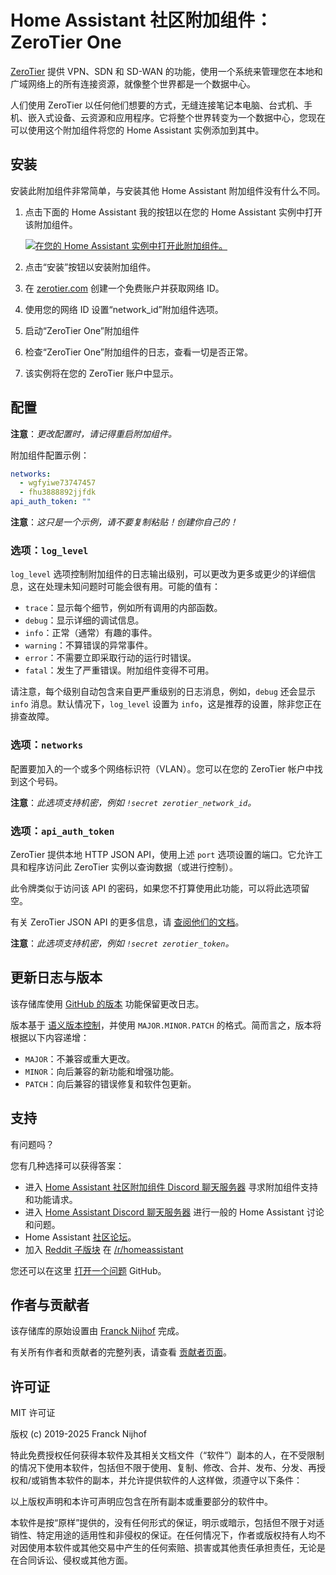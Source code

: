 # Home Assistant 社区附加组件：ZeroTier One

[ZeroTier][zerotier] 提供 VPN、SDN 和 SD-WAN 的功能，使用一个系统来管理您在本地和广域网络上的所有连接资源，就像整个世界都是一个数据中心。

人们使用 ZeroTier 以任何他们想要的方式，无缝连接笔记本电脑、台式机、手机、嵌入式设备、云资源和应用程序。它将整个世界转变为一个数据中心，您现在可以使用这个附加组件将您的 Home Assistant 实例添加到其中。

## 安装

安装此附加组件非常简单，与安装其他 Home Assistant 附加组件没有什么不同。

1. 点击下面的 Home Assistant 我的按钮以在您的 Home Assistant 实例中打开该附加组件。

   [![在您的 Home Assistant 实例中打开此附加组件。][addon-badge]][addon]

1. 点击“安装”按钮以安装附加组件。
1. 在 [zerotier.com][zerotier] 创建一个免费账户并获取网络 ID。
1. 使用您的网络 ID 设置“network_id”附加组件选项。
1. 启动“ZeroTier One”附加组件
1. 检查“ZeroTier One”附加组件的日志，查看一切是否正常。
1. 该实例将在您的 ZeroTier 账户中显示。

## 配置

**注意**：_更改配置时，请记得重启附加组件。_

附加组件配置示例：

```yaml
networks:
  - wgfyiwe73747457
  - fhu3888892jjfdk
api_auth_token: ""
```

**注意**：_这只是一个示例，请不要复制粘贴！创建你自己的！_

### 选项：`log_level`

`log_level` 选项控制附加组件的日志输出级别，可以更改为更多或更少的详细信息，这在处理未知问题时可能会很有用。可能的值有：

- `trace`：显示每个细节，例如所有调用的内部函数。
- `debug`：显示详细的调试信息。
- `info`：正常（通常）有趣的事件。
- `warning`：不算错误的异常事件。
- `error`：不需要立即采取行动的运行时错误。
- `fatal`：发生了严重错误。附加组件变得不可用。

请注意，每个级别自动包含来自更严重级别的日志消息，例如，`debug` 还会显示 `info` 消息。默认情况下，`log_level` 设置为 `info`，这是推荐的设置，除非您正在排查故障。

### 选项：`networks`

配置要加入的一个或多个网络标识符（VLAN）。您可以在您的 ZeroTier 帐户中找到这个号码。

**注意**：_此选项支持机密，例如 `!secret zerotier_network_id`。_

### 选项：`api_auth_token`

ZeroTier 提供本地 HTTP JSON API，使用上述 `port` 选项设置的端口。它允许工具和程序访问此 ZeroTier 实例以查询数据（或进行控制）。

此令牌类似于访问该 API 的密码，如果您不打算使用此功能，可以将此选项留空。

有关 ZeroTier JSON API 的更多信息，请 [查阅他们的文档][api]。

**注意**：_此选项支持机密，例如 `!secret zerotier_token`。_

## 更新日志与版本

该存储库使用 [GitHub 的版本][releases] 功能保留更改日志。

版本基于 [语义版本控制][semver]，并使用 `MAJOR.MINOR.PATCH` 的格式。简而言之，版本将根据以下内容递增：

- `MAJOR`：不兼容或重大更改。
- `MINOR`：向后兼容的新功能和增强功能。
- `PATCH`：向后兼容的错误修复和软件包更新。

## 支持

有问题吗？

您有几种选择可以获得答案：

- 进入 [Home Assistant 社区附加组件 Discord 聊天服务器][discord] 寻求附加组件支持和功能请求。
- 进入 [Home Assistant Discord 聊天服务器][discord-ha] 进行一般的 Home Assistant 讨论和问题。
- Home Assistant [社区论坛][forum]。
- 加入 [Reddit 子版块][reddit] 在 [/r/homeassistant][reddit]

您还可以在这里 [打开一个问题][issue] GitHub。

## 作者与贡献者

该存储库的原始设置由 [Franck Nijhof][frenck] 完成。

有关所有作者和贡献者的完整列表，请查看 [贡献者页面][contributors]。

## 许可证

MIT 许可证

版权 (c) 2019-2025 Franck Nijhof

特此免费授权任何获得本软件及其相关文档文件（“软件”）副本的人，在不受限制的情况下使用本软件，包括但不限于使用、复制、修改、合并、发布、分发、再授权和/或销售本软件的副本，并允许提供软件的人这样做，须遵守以下条件：

以上版权声明和本许可声明应包含在所有副本或重要部分的软件中。

本软件是按“原样”提供的，没有任何形式的保证，明示或暗示，包括但不限于对适销性、特定用途的适用性和非侵权的保证。在任何情况下，作者或版权持有人均不对因使用本软件或其他交易中产生的任何索赔、损害或其他责任承担责任，无论是在合同诉讼、侵权或其他方面。

[addon-badge]: https://my.home-assistant.io/badges/supervisor_addon.svg
[addon]: https://my.home-assistant.io/redirect/supervisor_addon/?addon=a0d7b954_zerotier&repository_url=https%3A%2F%2Fgithub.com%2Fhassio-addons%2Frepository
[api]: https://www.zerotier.com/manual.shtml#4_1
[contributors]: https://github.com/hassio-addons/addon-zerotier/graphs/contributors
[discord-ha]: https://discord.gg/c5DvZ4e
[discord]: https://discord.me/hassioaddons
[forum]: https://community.home-assistant.io/t/home-assistant-community-add-on-zerotier-one/109091?u=frenck
[frenck]: https://github.com/frenck
[issue]: https://github.com/hassio-addons/addon-zerotier/issues
[reddit]: https://reddit.com/r/homeassistant
[releases]: https://github.com/hassio-addons/addon-zerotier/releases
[semver]: https://semver.org/spec/v2.0.0.html
[zerotier]: https://www.zerotier.com/